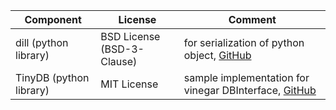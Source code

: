 |Component|License|Comment|
|-|-|-|
|dill (python library)|BSD License (BSD-3-Clause)|for serialization of python object, [GitHub](https://github.com/uqfoundation/dill)|
|TinyDB (python library)|MIT License|sample implementation for vinegar DBInterface, [GitHub](https://github.com/msiemens/tinydb)|
